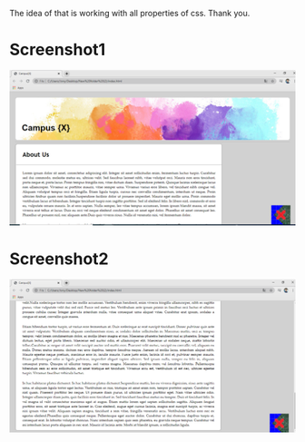 The idea of that is working with all properties of css. Thank you.

<h1> Screenshot1 </h1>

![Alt text](Images/Capture1.PNG?raw=true "Picture 1" )

<h1> Screenshot2 </h1>

![Alt text](Images/Capture2.PNG?raw=true "Picture 1" )
